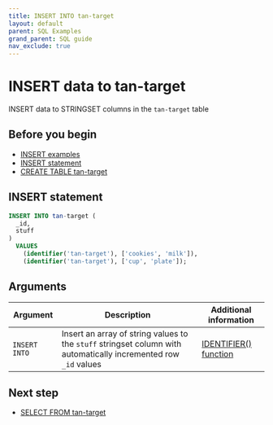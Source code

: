 ```yaml
---
title: INSERT INTO tan-target
layout: default
parent: SQL Examples
grand_parent: SQL guide
nav_exclude: true
---
```


# INSERT data to tan-target

INSERT data to STRINGSET columns in the `tan-target` table

## Before you begin
* [INSERT examples](/docs/sql-guide/examples/sql-eg-home/#insert-examples)
* [INSERT statement](/docs/sql-guide/statements/statement-insert)
* [CREATE TABLE tan-target](/docs/sql-guide/examples/sql-eg-table/sql-eg-table-create-tan-target)

## INSERT statement

```sql
INSERT INTO tan-target (
  _id,
  stuff
)
  VALUES
    (identifier('tan-target'), ['cookies', 'milk']),
    (identifier('tan-target'), ['cup', 'plate']);
```

## Arguments

| Argument | Description | Additional information |
|---|---|---|
| `INSERT INTO` | Insert an array of string values to the `stuff` stringset column with automatically incremented row `_id` values  | [IDENTIFIER() function](/docs/sql-guide/functions/function-identifier)

## Next step

* [SELECT FROM tan-target](/docs/sql-guide/examples/sql-eg-select/sql-eg-select-from-cosvec-target)
